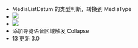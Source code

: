 - MediaListDatum 的类型判断，转换到 MediaType
- ![](Pasted%20image%2020240529095148.png)
- ![](Pasted%20image%2020240529095204.png)
- 添加导览语音区域触发 Collapse
- 13 更新 3.0
